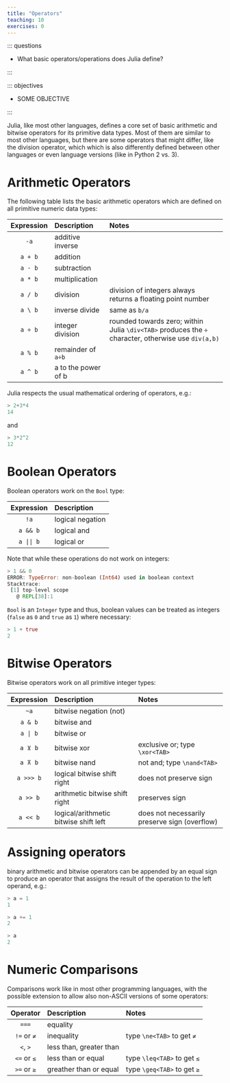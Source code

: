 ```yaml
---
title: "Operators"
teaching: 10
exercises: 0
---
```


::: questions

- What basic operators/operations does Julia define?

:::

::: objectives

- SOME OBJECTIVE

:::

Julia, like most other languages, defines a core set of basic arithmetic and bitwise operators for its primitive data types.
Most of them are similar to most other languages, but there are some operators that might differ, like the division operator, which which is also differently defined between other languages or even language versions (like in Python 2 vs. 3).

# Arithmetic Operators

The following table lists the basic arithmetic operators which are defined on all primitive numeric data types:

| Expression | Description | Notes |
|:----------:|:------------|:------|
| ```-a```   | additive inverse ||
| ```a + b```  | addition ||
| ```a - b```  | subtraction ||
| ```a * b```  | multiplication ||
| ```a / b```  | division | division of integers always returns a floating point number |
| ```a \ b```  | inverse divide | same as ```b/a``` |
| ```a ÷ b```  | integer division | rounded towards zero; within Julia ```\div<TAB>``` produces the ```÷``` character, otherwise use ```div(a,b)``` |
| ```a % b```  | remainder of ```a÷b``` ||
| ```a ^ b```  | a to the power of b ||

Julia respects the usual mathematical ordering of operators, e.g.:

```julia
> 2+3*4
14
```
and
```julia
> 3*2^2
12
```

# Boolean Operators

Boolean operators work on the ```Bool``` type:

| Expression | Description |
|:----------:|:------------|
| ```!a```   | logical negation |
| ```a && b``` | logical and |
| ```a \|\| b``` | logical or |

Note that while these operations do not work on integers:
```julia
> 1 && 0
ERROR: TypeError: non-boolean (Int64) used in boolean context
Stacktrace:
 [1] top-level scope
   @ REPL[38]:1
```
```Bool``` is an ```Integer``` type and thus, boolean values can be treated as integers (```false``` as ```0``` and ```true``` as ```1```) where necessary:
```julia
> 1 + true
2
```

# Bitwise Operators

Bitwise operators work on all primitive integer types:


| Expression | Description | Notes |
|:----------:|:------------|:------|
| ```~a```     | bitwise negation (not) ||
| ```a & b```  | bitwise and ||
| ```a \| b```  | bitwise or ||
| ```a ⊻ b```  | bitwise xor | exclusive or; type ```\xor<TAB>``` |
| ```a ⊼ b```  | bitwise nand | not and; type ```\nand<TAB>``` |
| ```a >>> b```| logical bitwise shift right | does not preserve sign |
| ```a >> b``` | arithmetic bitwise shift right | preserves sign |
| ```a << b``` | logical/arithmetic bitwise shift left | does not necessarily preserve sign (overflow) |

# Assigning operators

binary arithmetic and bitwise operators can be appended by an equal sign to produce an operator that assigns the result of the operation to the left operand, e.g.:
```julia
> a = 1
1

> a += 1
2

> a
2
```

# Numeric Comparisons

Comparisons work like in most other programming languages, with the possible extension to allow also non-ASCII versions of some operators:

| Operator   | Description | Notes |
|:----------:|:------------|:------|
| ```===```  | equality ||
| ```!=``` or ```≠``` | inequality | type ```\ne<TAB>``` to get ```≠``` |
| ```<```, ```>``` | less than, greater than ||
| ```<=``` or ```≤``` | less than or equal | type ```\leq<TAB>``` to get ```≤``` |
| ```>=``` or ```≥``` | greather than or equal | type ```\geq<TAB>``` to get ```≥``` |

